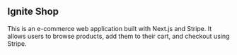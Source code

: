  ## Ignite Shop

This is an e-commerce web application built with Next.js and Stripe. It allows users to browse products, add them to their cart, and checkout using Stripe.
